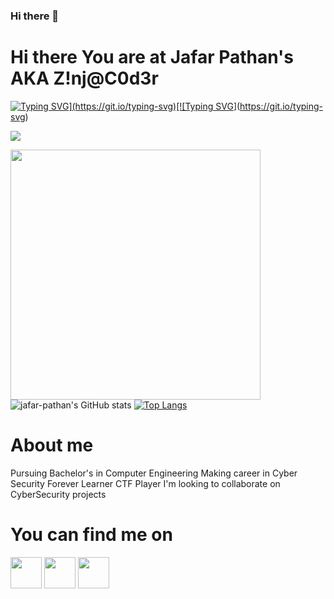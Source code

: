 ### Hi there 👋

<!--
**jafar-pathan/jafar-pathan** is a ✨ _special_ ✨ repository because its `README.md` (this file) appears on your GitHub profile.

Here are some ideas to get you started:

- 🔭 I’m currently working on ...
- 🌱 I’m currently learning ...
- 👯 I’m looking to collaborate on ...
- 🤔 I’m looking for help with ...
- 💬 Ask me about ...
- 📫 How to reach me: ...
- 😄 Pronouns: ...
- ⚡ Fun fact: ...
-->

# Hi there You are at Jafar Pathan's AKA Z!nj@C0d3r

[![Typing SVG](https://readme-typing-svg.herokuapp.com?lines=I+don't+think+out+of+the+box+..)](https://git.io/typing-svg)[![Typing SVG](https://readme-typing-svg.herokuapp.com?lines=..+I+h4ck+the+box+x\))](https://git.io/typing-svg)

![](https://komarev.com/ghpvc/?username=jafar-pathan)

<a href="https://github.com/jafar-pathan/" target="blank"><img align="center" src="https://hackernoon.com/_next/image?url=https%3A%2F%2Fcdn.hackernoon.com%2Fimages%2FqzwLxrUAy2MQdbMWWHtpefkRrGx2-00037t6.png&w=1200&q=75" height="400" /></a>
![jafar-pathan's GitHub stats](https://github-readme-stats.vercel.app/api?username=jafar-pathan&show_icons=true&theme=dark)
[![Top Langs](https://github-readme-stats.vercel.app/api/top-langs/?username=jafar-pathan&layout=compact)](https://github.com/anuraghazra/github-readme-stats)

# About me
Pursuing Bachelor's in Computer Engineering
Making career in Cyber Security
Forever Learner
CTF Player
I'm looking to collaborate on CyberSecurity projects

# You can find me on 

<a href="https://www.linkedin.com/in/jafar-pathan-7109821aa/" target="blank"><img align="center" src="https://simpleicons.org/icons/linkedin.svg" height="50"/></a>
<a href="https://hackerrank.com/zinjacoder007/" target="_blank"><img align="center" src="https://simpleicons.org/icons/hackerrank.svg" height="50"/></a>
<a href="https://github.com/jafar-pathan" target="_blank"><img align="center" src="https://simpleicons.org/icons/github.svg" height="50"/></a>

